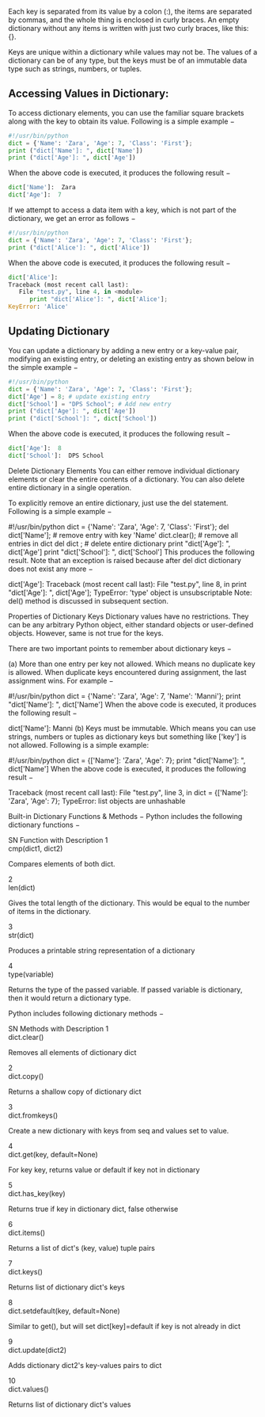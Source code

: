 Each key is separated from its value by a colon (:), the items are separated by commas, and the whole thing is enclosed in curly braces. An empty dictionary without any items is written with just two curly braces, like this: {}.

Keys are unique within a dictionary while values may not be. The values of a dictionary can be of any type, but the keys must be of an immutable data type such as strings, numbers, or tuples.

## Accessing Values in Dictionary:
To access dictionary elements, you can use the familiar square brackets along with the key to obtain its value. Following is a simple example −
```Python
#!/usr/bin/python
dict = {'Name': 'Zara', 'Age': 7, 'Class': 'First'};
print ("dict['Name']: ", dict['Name'])
print ("dict['Age']: ", dict['Age'])
```
When the above code is executed, it produces the following result −
```Python
dict['Name']:  Zara
dict['Age']:  7
```
If we attempt to access a data item with a key, which is not part of the dictionary, we get an error as follows −
```Python
#!/usr/bin/python
dict = {'Name': 'Zara', 'Age': 7, 'Class': 'First'};
print ("dict['Alice']: ", dict['Alice'])
```
When the above code is executed, it produces the following result −
```Python
dict['Alice']:
Traceback (most recent call last):
   File "test.py", line 4, in <module>
      print "dict['Alice']: ", dict['Alice'];
KeyError: 'Alice'
```
 

## Updating Dictionary
You can update a dictionary by adding a new entry or a key-value pair, modifying an existing entry, or deleting an existing entry as shown below in the simple example −
```Python
#!/usr/bin/python
dict = {'Name': 'Zara', 'Age': 7, 'Class': 'First'};
dict['Age'] = 8; # update existing entry
dict['School'] = "DPS School"; # Add new entry
print ("dict['Age']: ", dict['Age'])
print ("dict['School']: ", dict['School'])
```
When the above code is executed, it produces the following result −
```Python
dict['Age']:  8
dict['School']:  DPS School
```

Delete Dictionary Elements
You can either remove individual dictionary elements or clear the entire contents of a dictionary. You can also delete entire dictionary in a single operation.

To explicitly remove an entire dictionary, just use the del statement. Following is a simple example −

#!/usr/bin/python
dict = {'Name': 'Zara', 'Age': 7, 'Class': 'First'};
del dict['Name']; # remove entry with key 'Name'
dict.clear();     # remove all entries in dict
del dict ;        # delete entire dictionary
print "dict['Age']: ", dict['Age']
print "dict['School']: ", dict['School']
This produces the following result. Note that an exception is raised because after del dict dictionary does not exist any more −

dict['Age']:
Traceback (most recent call last):
  File "test.py", line 8, in <module>
    print "dict['Age']: ", dict['Age'];
TypeError: 'type' object is unsubscriptable
Note: del() method is discussed in subsequent section.

 

Properties of Dictionary Keys
Dictionary values have no restrictions. They can be any arbitrary Python object, either standard objects or user-defined objects. However, same is not true for the keys.

There are two important points to remember about dictionary keys −

(a) More than one entry per key not allowed. Which means no duplicate key is allowed. When duplicate keys encountered during assignment, the last assignment wins. For example −

#!/usr/bin/python
dict = {'Name': 'Zara', 'Age': 7, 'Name': 'Manni'};
print "dict['Name']: ", dict['Name']
When the above code is executed, it produces the following result −

dict['Name']:  Manni
(b) Keys must be immutable. Which means you can use strings, numbers or tuples as dictionary keys but something like ['key'] is not allowed. Following is a simple example:

#!/usr/bin/python
dict = {['Name']: 'Zara', 'Age': 7};
print "dict['Name']: ", dict['Name']
When the above code is executed, it produces the following result −

Traceback (most recent call last):
  File "test.py", line 3, in <module>
    dict = {['Name']: 'Zara', 'Age': 7};
TypeError: list objects are unhashable
 

Built-in Dictionary Functions & Methods −
Python includes the following dictionary functions −

SN	Function with Description
1	
cmp(dict1, dict2)

Compares elements of both dict.

2	
len(dict)

Gives the total length of the dictionary. This would be equal to the number of items in the dictionary.

3	
str(dict)

Produces a printable string representation of a dictionary

4	
type(variable)

Returns the type of the passed variable. If passed variable is dictionary, then it would return a dictionary type.

Python includes following dictionary methods −

SN	Methods with Description
1	
dict.clear()

Removes all elements of dictionary dict

2	
dict.copy()

Returns a shallow copy of dictionary dict

3	
dict.fromkeys()

Create a new dictionary with keys from seq and values set to value.

4	
dict.get(key, default=None)

For key key, returns value or default if key not in dictionary

5	
dict.has_key(key)

Returns true if key in dictionary dict, false otherwise

6	
dict.items()

Returns a list of dict's (key, value) tuple pairs

7	
dict.keys()

Returns list of dictionary dict's keys

8	
dict.setdefault(key, default=None)

Similar to get(), but will set dict[key]=default if key is not already in dict

9	
dict.update(dict2)

Adds dictionary dict2's key-values pairs to dict

10	
dict.values()

Returns list of dictionary dict's values